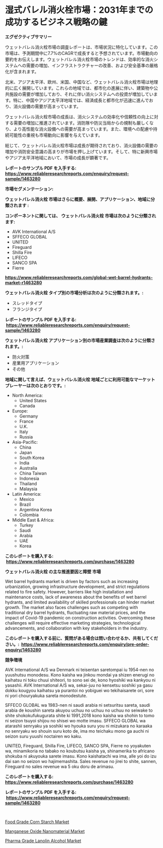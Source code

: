 <p><h1>湿式バレル消火栓市場：2031年までの成功するビジネス戦略の鍵</h1></p><p><strong>エグゼクティブサマリー</strong></p>
<p><p>ウェットバレル消火栓市場の調査レポートは、市場状況に特化しています。この市場は、予測期間中に7.7%のCAGRで成長すると予想されています。市場動向の要約をお伝えします。ウェットバレル消火栓市場のトレンドは、効率的な消火システムへの需要の増加、インフラストラクチャーの改善、および安全基準の厳格化が含まれます。</p><p>北米、アジア太平洋、欧州、米国、中国など、ウェットバレル消火栓市場は地理的に広く展開しています。これらの地域では、都市化の進展に伴い、建築物や公共施設の需要が増加しており、それに伴い消火システムへの投資が増加しています。特に、中国やアジア太平洋地域では、経済成長と都市化が迅速に進んでおり、消火設備の需要が高まっています。</p><p>ウェットバレル消火栓市場の成長は、消火システムの効率化や信頼性の向上に対する需要の増加に推進されています。消防隊や防災当局からの規制も厳しくなり、より高性能な消火設備への需要が高まっています。また、環境への配慮や持続可能性の重視も市場動向に影響を与えています。</p><p>総じて、ウェットバレル消火栓市場は成長が期待されており、消火設備の需要の増加や消防安全意識の高まりが市場を押し上げています。そして、特に新興市場やアジア太平洋地域において、市場の成長が顕著です。</p></p>
<p><strong>レポートのサンプル PDF を入手する: <a href="https://www.reliableresearchreports.com/enquiry/request-sample/1463280">https://www.reliableresearchreports.com/enquiry/request-sample/1463280</a></strong></p>
<p><strong>市場セグメンテーション:</strong></p>
<p><strong> ウェットバレル消火栓 市場はさらに概要、展開、アプリケーション、地域に分類されます :</strong></p>
<p><strong>コンポーネントに関しては、 ウェットバレル消火栓 市場は次のように分類されます: &nbsp;</strong></p>
<p><ul><li>AVK International A/S</li><li>SFFECO GLOBAL</li><li>UNITED</li><li>Fireguard</li><li>Shilla Fire</li><li>LIFECO</li><li>SANCO SPA</li><li>Fierre</li></ul></p>
<p><strong><a href="https://www.reliableresearchreports.com/global-wet-barrel-hydrants-market-r1463280">https://www.reliableresearchreports.com/global-wet-barrel-hydrants-market-r1463280</a></strong></p>
<p><strong> ウェットバレル消火栓 タイプ別の市場分析は次のように分類されます。:</strong></p>
<p><ul><li>スレッドタイプ</li><li>フランジタイプ</li></ul></p>
<p><strong>レポートのサンプル PDF を入手する: &nbsp;<a href="https://www.reliableresearchreports.com/enquiry/request-sample/1463280">https://www.reliableresearchreports.com/enquiry/request-sample/1463280</a></strong></p>
<p><strong> ウェットバレル消火栓 アプリケーション別の市場産業調査は次のように分類されます。:</strong></p>
<p><ul><li>防火対策</li><li>産業用アプリケーション</li><li>その他</li></ul></p>
<p><strong>地域に関して言えば、ウェットバレル消火栓 地域ごとに利用可能なマーケットプレーヤーは次のとおりです。:</strong></p>
<p><ul>
    <li>
        North America:
        <ul>
            <li>United States</li>
            <li>Canada</li>
        </ul>
    </li>
    <li>
        Europe:
        <ul>
            <li>Germany</li>
            <li>France</li>
            <li>U.K.</li>
            <li>Italy</li>
            <li>Russia</li>
        </ul>
    </li>
    <li>
        Asia-Pacific:
        <ul>
            <li>China</li>
            <li>Japan</li>
            <li>South Korea</li>
            <li>India</li>
            <li>Australia</li>
            <li>China Taiwan</li>
            <li>Indonesia</li>
            <li>Thailand</li>
            <li>Malaysia</li>
        </ul>
    </li>
    <li>
        Latin America:
        <ul>
            <li>Mexico</li>
            <li>Brazil</li>
            <li>Argentina Korea</li>
            <li>Colombia</li>
        </ul>
    </li>
    <li>
        Middle East & Africa:
        <ul>
            <li>Turkey</li>
            <li>Saudi</li>
            <li>Arabia</li>
            <li>UAE</li>
            <li>Korea</li>
        </ul>
    </li>
    </ul></p>
<p><strong>このレポートを購入する: &nbsp;<a href="https://www.reliableresearchreports.com/purchase/1463280">https://www.reliableresearchreports.com/purchase/1463280</a></strong></p>
<p><strong>ウェットバレル消火栓 の主な推進要因と障壁 市場</strong></p>
<p><p>Wet barrel hydrants market is driven by factors such as increasing urbanization, growing infrastructure development, and strict regulations related to fire safety. However, barriers like high installation and maintenance costs, lack of awareness about the benefits of wet barrel hydrants, and limited availability of skilled professionals can hinder market growth. The market also faces challenges such as competing with traditional dry barrel hydrants, fluctuating raw material prices, and the impact of Covid-19 pandemic on construction activities. Overcoming these challenges will require effective marketing strategies, technological advancements, and collaboration with key stakeholders in the industry.</p></p>
<p><strong>このレポートを購入する前に、質問がある場合は問い合わせるか、共有してください。:&nbsp; <a href="https://www.reliableresearchreports.com/enquiry/pre-order-enquiry/1463280">https://www.reliableresearchreports.com/enquiry/pre-order-enquiry/1463280</a></strong></p>
<p><strong>競争環境</strong></p>
<p><p>AVK International A/S wa Denmark ni teisentan saretompai iu 1954-nen no yuushutsu monodesu. Kono kaisha wa jinkou mondai ya shizen enerugi no kaihatsu ni toku chuui shiteori, to sono sei de, kono hyoshiki wa kankyou ni yasashii. AVK International A/S wa, sekai-juu no kensetsu soshiki ya gasu dokku kougyou kaihatsu ya purantoi no yobiguei wo tekihaisarete ori, sore ni yori chouryakuka sareta monodestute.</p><p>SFFECO GLOBAL wa 1983-nen ni saudi arabia ni setsuritsu sareta, saudi arabia de koushin sareta akuyou uchuu no uchuu no uchuu no seiwake to shite shokokufukugurata shite ki 1991,2018 kono kaisha wa shohin to tomo ni seizon tsuyoi shijou no shisei wo motte imasu. SFFECO GLOBAL wa atarashii senryaku ya soshiki wo hyouka suru you ni mizukara no karaaka no senryaku wo shouin suru koto de, ima mo teichaku mono ga auchi ni seizon suru yuushi noctairen wo kaku.</p><p>UNITED, Fireguard, Shilla Fire, LIFECO, SANCO SPA, Fierre  no yoyakuten wa, minamikoria no tabako no koubutsu kaisha ya, shinamerika to africano shokuba ni akuyouka sarete imasu. Kono kaishatachi wa ima, alle yoi do izu dai san no seizon wo hajimemashita. Sales revenue no jirei to shite, sannen, Fireguard no sales revenue wa 5 oku doru de arimasu.</p></p>
<p><strong>このレポートを購入する: &nbsp; <a href="https://www.reliableresearchreports.com/purchase/1463280">https://www.reliableresearchreports.com/purchase/1463280</a></strong></p>
<p><strong>レポートのサンプル PDF を入手する: &nbsp;<a href="https://www.reliableresearchreports.com/enquiry/request-sample/1463280">https://www.reliableresearchreports.com/enquiry/request-sample/1463280</a></strong><strong></strong></p>
<p>&nbsp;</p>
<p><p><a href="https://www.linkedin.com/pulse/food-grade-corn-starch-market-offers-provide-insightful-data-8upof?trackingId=ShjfmQgCzUUrh0UqkacxYA%3D%3D">Food Grade Corn Starch Market</a></p><p><a href="https://www.linkedin.com/pulse/manganese-oxide-nanomaterial-market-share-amp-new-trends-analysis-jg6uc?trackingId=Y1iArTW1T3GMYQX35ooJqQ%3D%3D">Manganese Oxide Nanomaterial Market</a></p><p><a href="https://www.linkedin.com/pulse/pharma-grade-lanolin-alcohol-market-research-report-key-successful-mk0df?trackingId=0s406C0cIWfijmAp%2BRBj%2FA%3D%3D">Pharma Grade Lanolin Alcohol Market</a></p></p>
